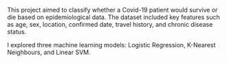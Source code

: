 This project aimed to classify whether a Covid-19 patient would survive or die based on epidemiological data. The dataset included key features such as age, sex, location, confirmed date, travel history, and chronic disease status.

I explored three machine learning models: Logistic Regression, K-Nearest Neighbours, and Linear SVM.
